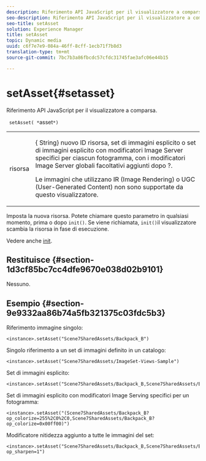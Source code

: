 ```yaml
---
description: Riferimento API JavaScript per il visualizzatore a comparsa.
seo-description: Riferimento API JavaScript per il visualizzatore a comparsa.
seo-title: setAsset
solution: Experience Manager
title: setAsset
topic: Dynamic media
uuid: c6f7e7e9-084a-46ff-8cff-1ecb71f7b8d3
translation-type: tm+mt
source-git-commit: 7bc7b3a86fbcdc57cfdc31745fae3afc06e44b15

---
```



# setAsset{#setasset}

Riferimento API JavaScript per il visualizzatore a comparsa.

` setAsset( *`asset`*)`

<table id="table_896DFF34A68A403DB93A6D597461A573"> 
 <tbody> 
  <tr> 
   <td colname="col1"> <p> <span class="codeph"> <span class="varname"> risorsa</span></span> </p> </td> 
   <td colname="col2"> <p>{<span class="codeph"> String</span>} nuovo ID risorsa, set di immagini esplicito o set di immagini esplicito con modificatori Image Server specifici per ciascun fotogramma, con i modificatori Image Server globali facoltativi aggiunti dopo <span class="codeph"> ?</span>. </p> <p> Le immagini che utilizzano IR (Image Rendering) o UGC (User-Generated Content) non sono supportate da questo visualizzatore. </p> </td> 
  </tr> 
 </tbody> 
</table>

Imposta la nuova risorsa. Potete chiamare questo parametro in qualsiasi momento, prima o dopo `init()`. Se viene richiamata, `init()`il visualizzatore scambia la risorsa in fase di esecuzione.

Vedere anche [init](../../../c-html5-s7-aem-asset-viewers/c-html5-flyout-viewer-20-about/c-html5-flyout-viewer-20-javascriptapiref/r-html5-flyout-viewer-20-javascriptapiref-init.md#reference-8651640683fc4a538bfb660709d1a463).

## Restituisce {#section-1d3cf85bc7cc4dfe9670e038d02b9101}

Nessuno.

## Esempio {#section-9e9332aa86b74a5fb321375c03fdc5b3}

Riferimento immagine singolo:

```
<instance>.setAsset("Scene7SharedAssets/Backpack_B")
```

Singolo riferimento a un set di immagini definito in un catalogo:

```
<instance>.setAsset("Scene7SharedAssets/ImageSet-Views-Sample")
```

Set di immagini esplicito:

```
<instance>.setAsset("Scene7SharedAssets/Backpack_B,Scene7SharedAssets/Backpack_C")
```

Set di immagini esplicito con modificatori Image Serving specifici per un fotogramma:

```
<instance>.setAsset("(Scene7SharedAssets/Backpack_B?op_colorize=255%2C0%2C0,Scene7SharedAssets/Backpack_B?op_colorize=0x00ff00)")
```

Modificatore nitidezza aggiunto a tutte le immagini del set:

```
<instance>.setAsset("Scene7SharedAssets/Backpack_B,Scene7SharedAssets/Backpack_C?op_sharpen=1")
```

